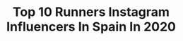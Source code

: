 ---
title: Top 10 Runners Instagram Influencers In Spain In 2020
description: >-
  Find top runners Instagram influencers in Spain in 2020. Most popular hashtags: #yomequedoencasa #quedateencasa #photooftheday #mountaingirl.
platform: Instagram
profiles:
  - username: "corroysoymujer"
    fullname: >-
      Erica 〰 Corro y Soy Mujer 〰
    location: "Spain"
    followers: 22493
    engagement: 424
    commentsToLikes: 0.105083
    id: ck5hrkgr4v0kf0i11kdvy8xc7
    verified: false
    hashtags: "#beforeandafter, #elche, #felizsantjordi, #emprendedores"
  - username: "emmajanelbates"
    fullname: >-
      Emma (Bates) Ulmer
    location: "Spain"
    followers: 19608
    engagement: 924
    commentsToLikes: 0.023580
    id: ck5byjpdjpa350i11tm5e5hj5
    verified: false
    hashtags: "#soundmindsoundbody, #travelban, #waterfallwisdom, #werunthenation"
  - username: "saramarbau"
    fullname: >-
      S A R A   MB
    location: "Spain"
    followers: 46303
    engagement: 218
    commentsToLikes: 0.077553
    id: ck55q0djfbswp0i11zidnifoe
    verified: false
    hashtags: "#theoneandonly, #quedateencasa, #uncarajo, #tatoo"
  - username: "bio.lunatic"
    fullname: >-
      Génesis Pugliese ❀
    location: "Spain"
    followers: 14312
    engagement: 505
    commentsToLikes: 0.180260
    id: ck0tvwbrnd2mu0i19v8w7tipq
    verified: false
    hashtags: "#vivirunaeternaaventura, #cantabriainfinita, #dontrushchallenge, #curiosidades"
  - username: "missleggingsrun"
    fullname: >-
      Gema Payá
    location: "Spain"
    followers: 73474
    engagement: 469
    commentsToLikes: 0.020402
    id: ck6tl0zx15rvt0j715q65fe7i
    verified: false
    hashtags: "#mipasion, #walk, #outfit, #sport"
  - username: "juan_chopera"
    fullname: >-
      Juan Vi
    location: "Spain"
    followers: 3266
    engagement: 1996
    commentsToLikes: 0.064755
    id: ckap200diwsmd0i789eh0g0zi
    verified: false
    hashtags: "#yoya12kms, #grafitti, #yomequedoencasa, #undiamenos"
  - username: "verownika"
    fullname: >-
      Verónica Sierra
    location: "Spain"
    followers: 25863
    engagement: 743
    commentsToLikes: 0.021193
    id: ckap4sz0u8qfn0i78ioao5b7i
    verified: false
    hashtags: "#ellasecreeinstagramerdemoda, #staytuned, #pandasecurity, #pandadome"
  - username: "mypersonalkloset"
    fullname: >-
      My Personal Kloset
    location: "Spain"
    followers: 31428
    engagement: 339
    commentsToLikes: 0.294611
    id: ck6u11pufj1gf0j71pdg3djud
    verified: false
    hashtags: "#participa, #gracias, #girls, #lookoftheday"
  - username: "chemitamartinez"
    fullname: >-
      Chema Martinez #NoPiensesCorre
    location: "Spain"
    followers: 166051
    engagement: 304
    commentsToLikes: 0.020057
    id: ck0vztaznasr30i19diuq2d7s
    verified: true
    hashtags: "#runnin, #lluvia, #compresion, #50dias"
  - username: "brusyotto"
    fullname: >-
      Jessica Romero
    location: "Spain"
    followers: 16589
    engagement: 732
    commentsToLikes: 0.043093
    id: ck0w3sj1nv1pt0i1918kvsi4a
    verified: false
    hashtags: "#personaltrainer, #rutina, #barcelona, #runmotivation"
---
